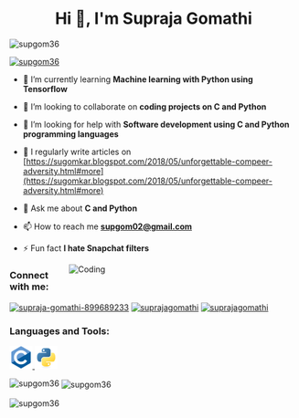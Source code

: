 <h1 align="center">Hi 👋, I'm Supraja Gomathi</h1>
<p align="left"> <img src="https://komarev.com/ghpvc/?username=supgom36&label=Profile%20views&color=0e75b6&style=flat" alt="supgom36" /> </p>

<p align="left"> <a href="https://github.com/ryo-ma/github-profile-trophy"><img src="https://github-profile-trophy.vercel.app/?username=supgom36" alt="supgom36" /></a> </p>

- 🌱 I’m currently learning **Machine learning with Python using Tensorflow**

- 👯 I’m looking to collaborate on **coding projects on C and Python**

- 🤝 I’m looking for help with **Software development using C and Python programming languages**

- 📝 I regularly write articles on [https://sugomkar.blogspot.com/2018/05/unforgettable-compeer-adversity.html#more](https://sugomkar.blogspot.com/2018/05/unforgettable-compeer-adversity.html#more)

- 💬 Ask me about **C and Python**

- 📫 How to reach me **supgom02@gmail.com**

- ⚡ Fun fact **I hate Snapchat filters**
<img align="right" alt="Coding" width="400" src="https://media.giphy.com/media/4mnkCJuJ3R9wR3jmU8/giphy.gif">


<h3 align="left">Connect with me:</h3>
<p align="left">
<a href="https://linkedin.com/in/supraja-gomathi-899689233" target="blank"><img align="center" src="https://raw.githubusercontent.com/rahuldkjain/github-profile-readme-generator/master/src/images/icons/Social/linked-in-alt.svg" alt="supraja-gomathi-899689233" height="30" width="40" /></a>
<a href="https://www.codechef.com/users/suprajagomathi" target="blank"><img align="center" src="https://cdn.jsdelivr.net/npm/simple-icons@3.1.0/icons/codechef.svg" alt="suprajagomathi" height="30" width="40" /></a>
<a href="https://www.hackerrank.com/suprajagomathi" target="blank"><img align="center" src="https://raw.githubusercontent.com/rahuldkjain/github-profile-readme-generator/master/src/images/icons/Social/hackerrank.svg" alt="suprajagomathi" height="30" width="40" /></a>
</p>

<h3 align="left">Languages and Tools:</h3>
<p align="left"> <a href="https://www.cprogramming.com/" target="_blank" rel="noreferrer"> <img src="https://raw.githubusercontent.com/devicons/devicon/master/icons/c/c-original.svg" alt="c" width="40" height="40"/> </a> <a href="https://www.python.org" target="_blank" rel="noreferrer"> <img src="https://raw.githubusercontent.com/devicons/devicon/master/icons/python/python-original.svg" alt="python" width="40" height="40"/> </a> </p>

<p><img align="left" src="https://github-readme-stats.vercel.app/api/top-langs?username=supgom36&show_icons=true&locale=en&layout=compact" alt="supgom36" /></p>

<p>&nbsp;<img align="center" src="https://github-readme-stats.vercel.app/api?username=supgom36&show_icons=true&locale=en" alt="supgom36" /></p>

<p><img align="center" src="https://github-readme-streak-stats.herokuapp.com/?user=supgom36&" alt="supgom36" /></p>
